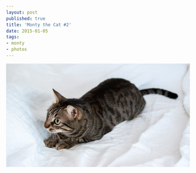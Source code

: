 ```yaml
---
layout: post
published: true
title: 'Monty the Cat #2'
date: 2015-01-05
tags:
- monty
- photos
---
```

<img class="center-block img-fluid lazyload" src="/assets/150105/montythecat.jpg" alt="Monty The Cat #2" />